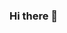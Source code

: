 ### Hi there 👋

<!--
**yahaya-aminu/yahaya-aminu** is a ✨ _special_ ✨ repository because its `README.md` (this file) appears on your GitHub profile.

Here are some ideas to get you started:

- 🔭 I’m currently working on ... web development(especially front-end and back-end)
- 🌱 I’m currently learning ...,much about web development
- 👯 I’m looking to collaborate on ...
- 🤔 I’m looking for help with ...anyone to help me learn alot about web development
- 💬 Ask me about ...
- 📫 How to reach me: ...yahayagunu@gmail.com
- 😄 Pronouns: ...
- ⚡ Fun fact: ...opened to ask me any question about web development
-->
